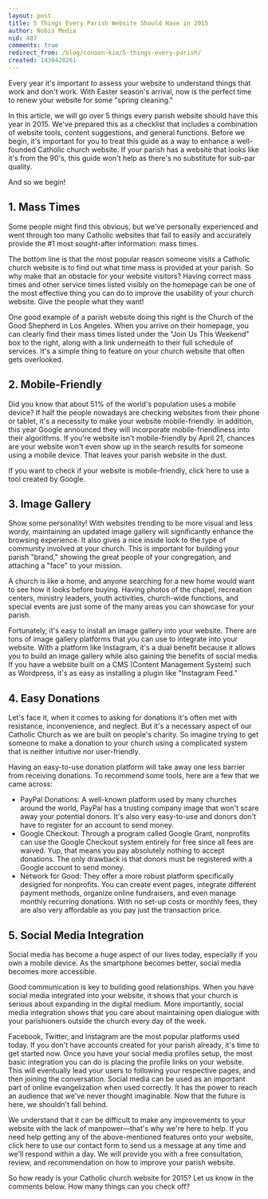 ```yaml
---
layout: post
title: 5 Things Every Parish Website Should Have in 2015
author: Nobis Media
nid: 487
comments: true
redirect_from: /blog/conoon-kim/5-things-every-parish/
created: 1430428261
---
```

Every year it's important to assess your website to understand things that work and don't work. With Easter season's arrival, now is the perfect time to renew your website for some "spring cleaning."

In this article, we will go over 5 things every parish website should have this year in 2015. We've prepared this as a checklist that includes a combination of website tools, content suggestions, and general functions. Before we begin, it's important for you to treat this guide as a way to enhance a well-founded Catholic church website. If your parish has a website that looks like it's from the 90's, this guide won't help as there's no substitute for sub-par quality.

And so we begin!

## 1. Mass Times

Some people might find this obvious, but we've personally experienced and went through too many Catholic websites that fail to easily and accurately provide the #1 most sought-after information: mass times.

The bottom line is that the most popular reason someone visits a Catholic church website is to find out what time mass is provided at your parish. So why make that an obstacle for your website visitors? Having correct mass times and other service times listed visibly on the homepage can be one of the most effective thing you can do to improve the usability of your church website. Give the people what they want!

One good example of a parish website doing this right is the Church of the Good Shepherd in Los Angeles. When you arrive on their homepage, you can clearly find their mass times listed under the "Join Us This Weekend" box to the right, along with a link underneath to their full schedule of services. It's a simple thing to feature on your church website that often gets overlooked.

## 2. Mobile-Friendly

Did you know that about 51% of the world's population uses a mobile device? If half the people nowadays are checking websites from their phone or tablet, it's a necessity to make your website mobile-friendly. In addition, this year Google announced they will incorporate mobile-friendliness into their algorithms. If you're website isn't mobile-friendly by April 21, chances are your website won't even show up in the search results for someone using a mobile device. That leaves your parish website in the dust.

If you want to check if your website is mobile-friendly, click here to use a tool created by Google.

## 3. Image Gallery

Show some personality! With websites trending to be more visual and less wordy, maintaining an updated image gallery will significantly enhance the browsing experience. It also gives a nice inside look to the type of community involved at your church. This is important for building your parish "brand," showing the great people of your congregation, and attaching a "face" to your mission.

A church is like a home, and anyone searching for a new home would want to see how it looks before buying. Having photos of the chapel, recreation centers, ministry leaders, youth activities, church-wide functions, and special events are just some of the many areas you can showcase for your parish.

Fortunately, it's easy to install an image gallery into your website. There are tons of image gallery platforms that you can use to integrate into your website. With a platform like Instagram, it's a dual benefit because it allows you to build an image gallery while also gaining the benefits of social media. If you have a website built on a CMS (Content Management System) such as Wordpress, it's as easy as installing a plugin like "Instagram Feed."

## 4. Easy Donations

Let's face it, when it comes to asking for donations it's often met with resistance, inconvenience, and neglect. But it's a necessary aspect of our Catholic Church as we are built on people's charity. So imagine trying to get someone to make a donation to your church using a complicated system that is neither intuitive nor user-friendly.

Having an easy-to-use donation platform will take away one less barrier from receiving donations. To recommend some tools, here are a few that we came across:

  - PayPal Donations: A well-known platform used by many churches around the world, PayPal has a trusting company image that won't scare away your potential donors. It's also very easy-to-use and donors don't have to register for an account to send money.
  - Google Checkout: Through a program called Google Grant, nonprofits can use the Google Checkout system entirely for free since all fees are waived. Yup, that means you pay absolutely nothing to accept donations. The only drawback is that donors must be registered with a Google account to send money.
  - Network for Good: They offer a more robust platform specifically designed for nonprofits. You can create event pages, integrate different payment methods, organize online fundraisers, and even manage monthly recurring donations. With no set-up costs or monthly fees, they are also very affordable as you pay just the transaction price.

## 5. Social Media Integration

Social media has become a huge aspect of our lives today, especially if you own a mobile device. As the smartphone becomes better, social media becomes more accessible.

Good communication is key to building good relationships. When you have social media integrated into your website, it shows that your church is serious about expanding in the digital medium. More importantly, social media integration shows that you care about maintaining open dialogue with your parishioners outside the church every day of the week.

Facebook, Twitter, and Instagram are the most popular platforms used today. If you don't have accounts created for your parish already, it's time to get started now. Once you have your social media profiles setup, the most basic integration you can do is placing the profile links on your website. This will eventually lead your users to following your respective pages, and then joining the conversation. Social media can be used as an important part of online evangelization when used correctly. It has the power to reach an audience that we've never thought imaginable. Now that the future is here, we shouldn't fall behind.

We understand that it can be difficult to make any improvements to your website with the lack of manpower—that's why we're here to help. If you need help getting any of the above-mentioned features onto your website, click here to use our contact form to send us a message at any time and we'll respond within a day. We will provide you with a free consultation, review, and recommendation on how to improve your parish website.

So how ready is your Catholic church website for 2015? Let us know in the comments below. How many things can you check off?
